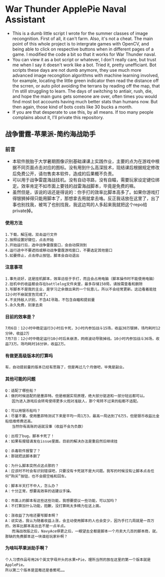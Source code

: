 # War Thunder ApplePie Naval Assistant
 - This is a dumb little script I wrote for the summer classes of image recongnition. First of all, it can't farm. Also, it's not a cheat. The main point of this whole project is to intergrate games with OpenCV, and being able to click on respective buttons when in different pages of a game. I modified the code a bit so that it works for War Thunder naval.
 - You can view it as a bot script or whatever, I don't really care, but trust me when I say it doesn't work like a bot. Tried it, pretty unefficiant. Bot scripts these days are not dumb anymore, they use much more advanced image recongition algorithms with machine learning involved, for example, locating the little green indicator then read the distance off the scrren, or auto pilot avoiding the terrans by reading off the map, that I'm still struggling to learn. The days of switching to antiair, rush, die, and hope the main guns gets someone are over, often times you would find most bot accounts having much better stats than humans now. But then again, those kind of bots costs like 30 bucks a month.   
 - If you are that desperate to use this, by all means. If too many people complains about it, I'll private this repository.

## 战争雷霆-苹果派-简约海战助手
### 前言
 - 本软件脱胎于大学暑期图像识别基础课课上实践作业，主要的点为在游戏中根据不同页面点击对应的图标。没有用到什么高深技术，现结课后根据规定修改后免费公开，请勿售卖本软件，造成的后果概不负责。  
 - 可以用于战争雷霆海战挂机。没有自动寻路，没有自瞄，需要玩家设定键位绑定。效率肯定不如市面上要钱的战雷海战脚本，毕竟是免费的嘛。
 - 虽然但是，该说的话还是得说的：你手打的效率比脚本高多了。如果你游戏打得银狮掉得只能用脚本了，那想拿去用就拿去咯。反正我话放在这里了，出了事也别找我，被骂了也别找我，我这边骂的人多起来我就把这个repo给private掉。  
#### 使用方法
    1.下载，解压缩，双击运行文件
    2.按照设置好键位，点击开始
    3.开始运行后，选中战争雷霆窗口，会自动探测到
    4.运行途中不要遮挡或移动战争雷霆游戏窗口，不要选定其他窗口
    5.如要停止，点击停止按钮，脚本会自动退出
#### 注意事项
    1.事先说好，这是挂机脚本，效率远低于手打，而且会占用电脑（脚本操作时不能使用电脑）
    2.挂机中的收益都会存在battlelog文件夹里，最多存储150局，请按需查看和删除
    3.写脚本不是我的主业，是学习之余做出来的一个玩意儿，所以不会经常更新。这边看着能挂12小时不崩就宣告完成了。
    4.不支持敌人识别，不含AI寻路，不包含自瞄和提前量
    5.永久免费，别拿去卖
#### 目前的效率是？
    7月6日：12小时中稳定运行3小时后卡死，3小时内参加战斗15场，收益30万银狮，场均耗时12分钟，收益2万
    7月7日：12小时中稳定运行10小时后未崩溃，网络波动导致掉线。10小时内参加战斗36场，收益73万。场均耗时16分钟，收益2万。
#### 有做更高级版本的打算吗
    有，自动提前量的版本已经有思路了，但是再过几个月做吧，毕竟是副业。
#### 其他可能的问题
    Q：适配了哪些船？
    A：做的时候适配的是墨菲特。但是根据实现原理，绝大部分驱逐和一部分轻巡都可以。
       因为进入游戏后会转弯使得更多火炮对准敌人，那个弯转不过来的船都不适配。

    Q：可以用银币船吗？
    A：尽量不要。使用墨菲特测试下来是平均一局1万3，最高一局达到了6万5，但是银币收益比金船低维修费还高。
       当然你有高账的话就没事（收益不会为负数）

    Q：出现了bug，脚本卡死了！
    A：如果有报错请发在issue里面。目前的解决办法是重启然后继续挂

    Q：杀毒软件报警了？
    A：那就把这脚本删了

    Q：为什么脚本突然点这点那的？
    A：应该时不时会有识别错误吧，只要没有卡死就不是大问题。我写的时候没有让脚本点击任何“购买”按钮，也不会摁空格和回车。

    Q：脚本半天打不中人，怎么办？
    A：十分正常，想要高效率的话建议手操。

    Q：市面上的脚本有这些这些功能，我想要提议一些功能，可以加吗？
    A：不打算加什么功能，抱歉，没打算耗太多精力在这上面。

    Q：涨收益了为啥还要写脚本啊？
    A：说实话，我认为随着收益上涨，会主动使用脚本的人也会变少，因为手打几局就是一百万的，效率比脚本高出去不是一点半点。
       而海战改版之后，NavyAce停更之后，一眼望去全都是脚本一个月卖大几百的脚本商，就，那缺的免费脚本这一块谁给玩家补啊？
#### 为啥叫苹果派助手啊？
    个人习惯作品号用26个英文字母开头的水果+Pie，理所当然的放在这里的第一个版本就是ApplePie。
    所以第二个版本是蓝莓还是香蕉呢……
